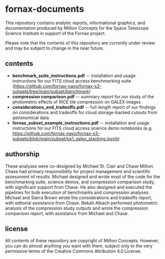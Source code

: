 # fornax-documents

This repository contains analytic reports, informational graphics, and documentation produced by Million Concepts for the Space Telescope Science Institute in support of the Fornax project.

Please note that the contents of this repository are currently under review and may be subject to change in the near future.

## contents
* **benchmark_suite_instructions.pdf** -- installation and usage instructions for our FITS cloud access benchmarking suite (https://github.com/fornax-navo/fornax-s3-subsets/tree/main/subset/benchmark)
* **compression comparison.pdf** -- summary report for our study of the photometric effects of RICE tile compression on GALEX images
* **considerations_and_tradeoffs.pdf** -- full-length report of our findings on considerations and tradeoffs for cloud storage-backed cutouts from astronomical data
* **fornax_subset_example_instructions.pdf** -- installation and usage instructions for our FITS cloud access science demo notebooks (e.g. https://github.com/fornax-navo/fornax-s3-subsets/blob/main/subset/ps1_galex_stacking.ipynb)

## authorship
These analyses were co-designed by Michael St. Clair and Chase Million. Chase had primary responsibility for project management and scientific assessment of results. Michael designed and wrote most of the code for the benchmarking suite, science demos, and compression comparison study, with significant support from Chase. He also designed and executed the pipelines for bulk execution of benchmarks and compression analyses. Michael and Sierra Brown wrote the considerations and tradeoffs report, with editorial assistance from Chase. Bekah Albach performed photometric analysis of the compression study outputs and wrote the compression comparison report, with assistance from Michael and Chase.

## license
All contents of these repository are copyright of Million Concepts. However, you can do almost anything you want with them, subject only to the very permissive terms of the Creative Commons Attribution 4.0 License.
